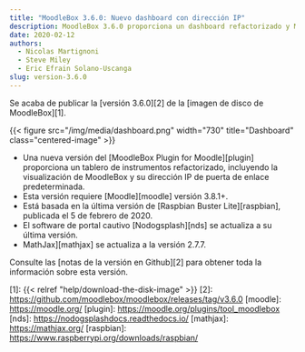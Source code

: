 ```yaml
---
title: "MoodleBox 3.6.0: Nuevo dashboard con dirección IP"
description: MoodleBox 3.6.0 proporciona un dashboard refactorizado y Moodle 3.8.1+. Se basa en la versión Raspbian publicada el 5 de febrero de 2020.
date: 2020-02-12
authors:
  - Nicolas Martignoni
  - Steve Miley
  - Eric Efrain Solano-Uscanga
slug: version-3.6.0
---
```


Se acaba de publicar la [versión 3.6.0][2] de la [imagen de disco de MoodleBox][1].

{{< figure src="/img/media/dashboard.png" width="730" title="Dashboard" class="centered-image" >}}

  - Una nueva versión del [MoodleBox Plugin for Moodle][plugin] proporciona un tablero de instrumentos refactorizado, incluyendo la visualización de MoodleBox y su dirección IP de puerta de enlace predeterminada.
  - Esta versión requiere [Moodle][moodle] versión 3.8.1+.
  - Está basada en la última versión de [Raspbian Buster Lite][raspbian], publicada el 5 de febrero de 2020.
  - El software de portal cautivo [Nodogsplash][nds] se actualiza a su última versión.
  - MathJax][mathjax] se actualiza a la versión 2.7.7.

Consulte las [notas de la versión en Github][2] para obtener toda la información sobre esta versión.

 [1]: {{< relref "help/download-the-disk-image" >}}
 [2]: https://github.com/moodlebox/moodlebox/releases/tag/v3.6.0
 [moodle]: https://moodle.org/
 [plugin]: https://moodle.org/plugins/tool_moodlebox
 [nds]: https://nodogsplashdocs.readthedocs.io/
 [mathjax]: https://mathjax.org/
 [raspbian]: https://www.raspberrypi.org/downloads/raspbian/
